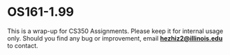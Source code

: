 # OS161-1.99

This is a wrap-up for CS350 Assignments. Please keep it for internal usage only. 
Should you find any bug or improvement, email **hezhiz2@illinois.edu** to contact.

